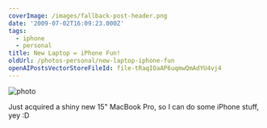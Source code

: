```yaml
---
coverImage: /images/fallback-post-header.png
date: '2009-07-02T16:09:23.000Z'
tags:
  - iphone
  - personal
title: New Laptop = iPhone Fun!
oldUrl: /photos-personal/new-laptop-iphone-fun
openAIPostsVectorStoreFileId: file-tRaqIOaAP6uqmwQmAdYU4vj4
---
```


![photo](/wp-content/uploads/2009/07/photo.jpg "photo")

Just acquired a shiny new 15" MacBook Pro, so I can do some iPhone stuff, yey :D
